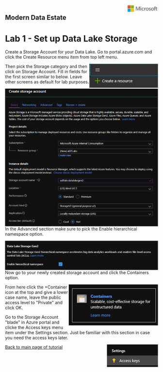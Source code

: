 <img style="float: right;" src="../../graphics/solutions-microsoft-logo-small.png">

## Modern Data Estate
# Lab 1 - Set up Data Lake Storage

Create a Storage Account for your Data Lake.  Go to portal.azure.com and click the Create Resource menu item from top left menu.

<img style="float: right;" src="../../graphics/createresource.png">

Then pick the Storage category and then click on Storage Account.  Fill in fields for the first screen similar to below.
Leave other screens as default for lab purposes.

<img style="float: right;" src="../../graphics/datalakecreate1.png">


In the Advanced section make sure to pick the Enable hierarchical namespace option.

<img style="float: right;" src="../../graphics/MDL_Storage_Hierarchical.png">



Now go to your newly created storage account and click the Containers option.

<img style="float: right;" src="../../graphics/containers.png">

From here click the +Container icon at the top and give a lower case name, leave the public access level to "Private" and click OK.

Go to the Storage Account "blade" in Azure portal and clicke the Access keys menu item under the Settings section.
Just be familiar with this section in case you need the access keys later.

<img style="float: right;" src="../../graphics/storageaccesskeys.png">

[Back to main page of tutorial](https://github.com/krepko7/Modern-Data-Estate)